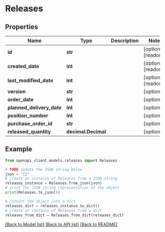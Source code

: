# Releases


## Properties

Name | Type | Description | Notes
------------ | ------------- | ------------- | -------------
**id** | **str** |  | [optional] [readonly] 
**created_date** | **int** |  | [optional] [readonly] 
**last_modified_date** | **int** |  | [optional] [readonly] 
**version** | **str** |  | [optional] 
**order_date** | **int** |  | [optional] 
**planned_delivery_date** | **int** |  | [optional] 
**position_number** | **int** |  | [optional] 
**purchase_order_id** | **str** |  | [optional] 
**released_quantity** | **decimal.Decimal** |  | [optional] 

## Example

```python
from openapi_client.models.releases import Releases

# TODO update the JSON string below
json = "{}"
# create an instance of Releases from a JSON string
releases_instance = Releases.from_json(json)
# print the JSON string representation of the object
print(Releases.to_json())

# convert the object into a dict
releases_dict = releases_instance.to_dict()
# create an instance of Releases from a dict
releases_from_dict = Releases.from_dict(releases_dict)
```
[[Back to Model list]](../README.md#documentation-for-models) [[Back to API list]](../README.md#documentation-for-api-endpoints) [[Back to README]](../README.md)


